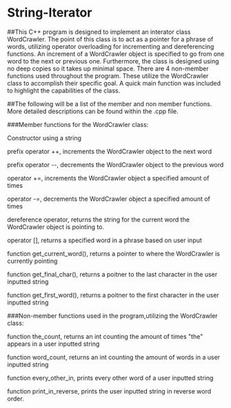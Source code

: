 # String-Iterator

##This C++ program is designed to implement an interator class WordCrawler. The point of this class is to act as a pointer for a phrase of words, utilizing operator overloading for incrementing and dereferencing functions. An increment of a WordCrawler object is specified to go from one word to the next or previous one. Furthermore, the class is designed using no deep copies so it takes up minimal space. There are 4 non-member functions used throughout the program. These utilize the WordCrawler class to accomplish their specific goal. A quick main function was included to highlight the capabilities of the class.

##The following will be a list of the member and non member functions. More detailed descriptions can be found within the .cpp file.


###Member functions for the WordCrawler class:

Constructor using a string

prefix operator ++, increments the WordCrawler object to the next word

prefix operator --, decrements the WordCrawler object to the previous word

operator +=, increments the WordCrawler object a specified amount of times

operator -=, decrements the WordCrawler object a specified amount of times

dereference operator, returns the string for the current word the WordCrawler object is pointing to.

operator [], returns a specified word in a phrase based on user input

function get_current_word(), returns a pointer to where the WordCrawler is currently pointing

function get_final_char(), returns a poitner to the last character in the user inputted string

function get_first_word(), returns a poitner to the first character in the user inputted string


###Non-member functions used in the program,utilizing the WordCrawler class:

function the_count, returns an int counting the amount of times "the" appears in a user inputted string

function word_count, returns an int counting the amount of words in a user inputted string

function every_other_in, prints every other word of a user inputted string

function print_in_reverse, prints the user inputted string in reverse word order.
